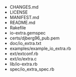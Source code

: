 * CHANGES.md
* LICENSE
* MANIFEST.md
* README.md
* Rakefile
* io-extra.gemspec
* certs/djberg96_pub.pem
* doc/io_extra.txt
* examples/example_io_extra.rb
* ext/extconf.rb
* ext/io/extra.c
* lib/io-extra.rb
* spec/io_extra_spec.rb
